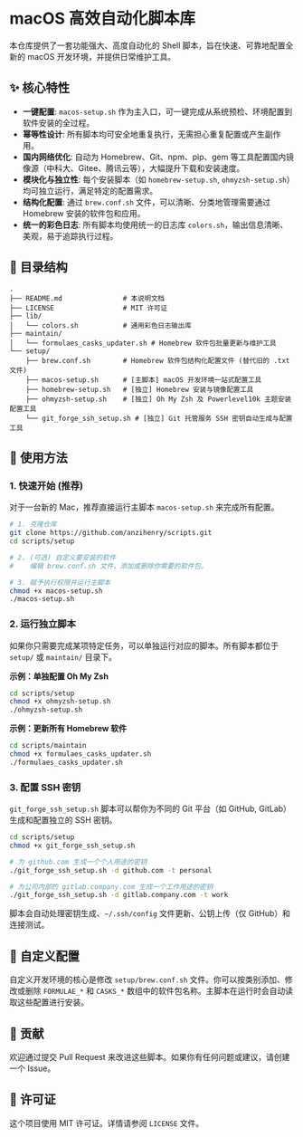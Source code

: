 # macOS 高效自动化脚本库

本仓库提供了一套功能强大、高度自动化的 Shell 脚本，旨在快速、可靠地配置全新的 macOS 开发环境，并提供日常维护工具。

## ✨ 核心特性

- **一键配置**: `macos-setup.sh` 作为主入口，可一键完成从系统预检、环境配置到软件安装的全过程。
- **幂等性设计**: 所有脚本均可安全地重复执行，无需担心重复配置或产生副作用。
- **国内网络优化**: 自动为 Homebrew、Git、npm、pip、gem 等工具配置国内镜像源（中科大、Gitee、腾讯云等），大幅提升下载和安装速度。
- **模块化与独立性**: 每个安装脚本（如 `homebrew-setup.sh`, `ohmyzsh-setup.sh`）均可独立运行，满足特定的配置需求。
- **结构化配置**: 通过 `brew.conf.sh` 文件，可以清晰、分类地管理需要通过 Homebrew 安装的软件包和应用。
- **统一的彩色日志**: 所有脚本均使用统一的日志库 `colors.sh`，输出信息清晰、美观，易于追踪执行过程。

## 📂 目录结构

```
.
├── README.md               # 本说明文档
├── LICENSE                 # MIT 许可证
├── lib/
│   └── colors.sh           # 通用彩色日志输出库
├── maintain/
│   └── formulaes_casks_updater.sh # Homebrew 软件包批量更新与维护工具
└── setup/
    ├── brew.conf.sh        # Homebrew 软件包结构化配置文件 (替代旧的 .txt 文件)
    ├── macos-setup.sh      # [主脚本] macOS 开发环境一站式配置工具
    ├── homebrew-setup.sh   # [独立] Homebrew 安装与镜像配置工具
    ├── ohmyzsh-setup.sh    # [独立] Oh My Zsh 及 Powerlevel10k 主题安装配置工具
    └── git_forge_ssh_setup.sh # [独立] Git 托管服务 SSH 密钥自动生成与配置工具
```

## 🚀 使用方法

### 1. 快速开始 (推荐)

对于一台新的 Mac，推荐直接运行主脚本 `macos-setup.sh` 来完成所有配置。

```bash
# 1. 克隆仓库
git clone https://github.com/anzihenry/scripts.git
cd scripts/setup

# 2. (可选) 自定义要安装的软件
#    编辑 brew.conf.sh 文件，添加或删除你需要的软件包。

# 3. 赋予执行权限并运行主脚本
chmod +x macos-setup.sh
./macos-setup.sh
```

### 2. 运行独立脚本

如果你只需要完成某项特定任务，可以单独运行对应的脚本。所有脚本都位于 `setup/` 或 `maintain/` 目录下。

**示例：单独配置 Oh My Zsh**
```bash
cd scripts/setup
chmod +x ohmyzsh-setup.sh
./ohmyzsh-setup.sh
```

**示例：更新所有 Homebrew 软件**
```bash
cd scripts/maintain
chmod +x formulaes_casks_updater.sh
./formulaes_casks_updater.sh
```

### 3. 配置 SSH 密钥

`git_forge_ssh_setup.sh` 脚本可以帮你为不同的 Git 平台（如 GitHub, GitLab）生成和配置独立的 SSH 密钥。

```bash
cd scripts/setup
chmod +x git_forge_ssh_setup.sh

# 为 github.com 生成一个个人用途的密钥
./git_forge_ssh_setup.sh -d github.com -t personal

# 为公司内部的 gitlab.company.com 生成一个工作用途的密钥
./git_forge_ssh_setup.sh -d gitlab.company.com -t work
```
脚本会自动处理密钥生成、`~/.ssh/config` 文件更新、公钥上传（仅 GitHub）和连接测试。

## 🔧 自定义配置

自定义开发环境的核心是修改 `setup/brew.conf.sh` 文件。你可以按类别添加、修改或删除 `FORMULAE_*` 和 `CASKS_*` 数组中的软件包名称。主脚本在运行时会自动读取这些配置进行安装。

## 🤝 贡献

欢迎通过提交 Pull Request 来改进这些脚本。如果你有任何问题或建议，请创建一个 Issue。

## 📜 许可证

这个项目使用 MIT 许可证。详情请参阅 `LICENSE` 文件。